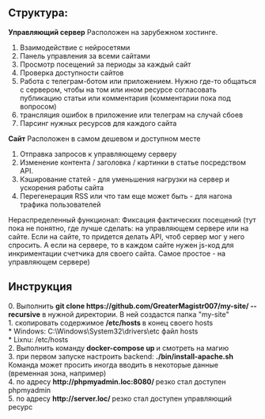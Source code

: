 <h2>Структура:</h2>

**Управляющий сервер**
Расположен на зарубежном хостинге.
1. Взаимодействие с нейросетями
2. Панель управления за всеми сайтами
3. Просмотр посещений за периоды за каждый сайт
4. Проверка доступности сайтов
5. Работа с телеграм-ботом или приложением. Нужно где-то общаться с сервером, чтобы на том или ином ресурсе согласовать публикацию статьи или комментария (комментарии пока под вопросом)
6. трансляция ошибок в приложение или телеграм на случай сбоев
7. Парсинг нужных ресурсов для каждого сайта

**Сайт**
Расположен в самом дешевом и доступном месте
1. Отправка запросов к управляющему серверу
2. Изменение контента / заголовка / картинки в статье посредством API.
3. Кэширование статей - для уменьшения нагрузки на сервер и ускорения работы сайта
4. Перегенерация RSS или что там еще может быть - для нагона трафика пользователей

Нераспределенный функционал:
Фиксация фактических посещений (тут пока не понятно, где лучше сделать: на управляющем сервере или на сайте. Если на сайте, то придется делать API, чтоб сервер мог у него спросить. А если на сервере, то в каждом сайте нужен js-код для инкриментации счетчика для своего сайта. Самое простое - на управляющем сервере)


<h2>Инструкция</h2>
0. Выполнить <b>git clone https://github.com/GreaterMagistr007/my-site/ --recursive</b> в нужной директории. В ней создастся папка "my-site"<br>
1. скопировать содержимое <b>/etc/hosts </b> в конец своего hosts<br>
    * Windows: C:\Windows\System32\drivers\etc файл hosts<br>
    * Lixnu: /etc/hosts<br>
2. Выполнить команду <b>docker-compose up </b> и смотреть на магию<br>
3. при первом запуске настроить backend: <b>./bin/install-apache.sh </b><br>
   Команда может просить иногда вводить в некоторые данные (временная зона, например)<br>
4. по адресу <b>http://phpmyadmin.loc:8080/ </b> резко стал доступен phpmyadmin<br>
5. по адресу <b>http://server.loc/ </b> резко стал доступен управляющий ресурс<br>